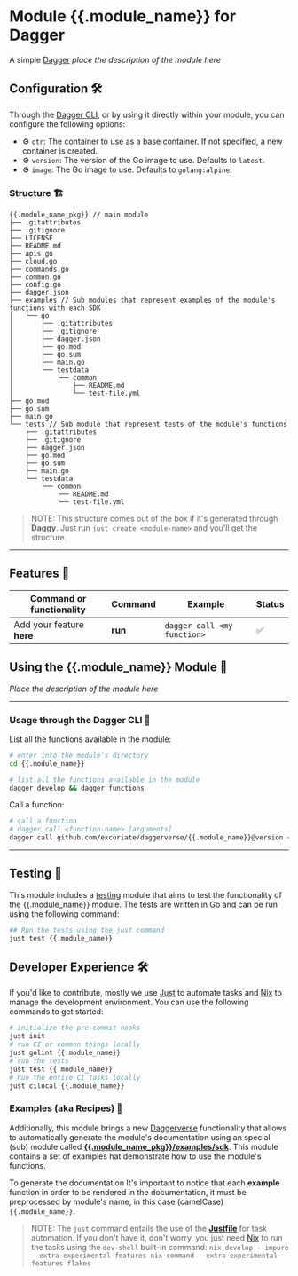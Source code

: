 # Module {{.module_name}} for Dagger

A simple [Dagger](https://dagger.io) _place the description of the module here_

## Configuration 🛠️

Through the [Dagger CLI](https://docs.dagger.io/cli/465058/install), or by using it directly within your module, you can configure the following options:

- ⚙️ `ctr`: The container to use as a base container. If not specified, a new container is created.
- ⚙️ `version`: The version of the Go image to use. Defaults to `latest`.
- ⚙️ `image`: The Go image to use. Defaults to `golang:alpine`.

### Structure 🏗️

```text
{{.module_name_pkg}} // main module
├── .gitattributes
├── .gitignore
├── LICENSE
├── README.md
├── apis.go
├── cloud.go
├── commands.go
├── common.go
├── config.go
├── dagger.json
├── examples // Sub modules that represent examples of the module's functions with each SDK
│   └── go
│       ├── .gitattributes
│       ├── .gitignore
│       ├── dagger.json
│       ├── go.mod
│       ├── go.sum
│       ├── main.go
│       └── testdata
│           └── common
│               ├── README.md
│               └── test-file.yml
├── go.mod
├── go.sum
├── main.go
└── tests // Sub module that represent tests of the module's functions
    ├── .gitattributes
    ├── .gitignore
    ├── dagger.json
    ├── go.mod
    ├── go.sum
    ├── main.go
    └── testdata
        └── common
            ├── README.md
            └── test-file.yml

```

> NOTE: This structure comes out of the box if it's generated through **Daggy**. Just run `just create <module-name>` and you'll get the structure.

---

## Features 🎨

| Command or functionality  | Command | Example                     | Status |
| ------------------------- | ------- | --------------------------- | ------ |
| Add your feature **here** | **run** | `dagger call <my function>` | ✅     |

## Using the {{.module_name}} Module 🚀

_Place the description of the module here_

---

### Usage through the Dagger CLI 🚀

List all the functions available in the module:

```bash
# enter into the module's directory
cd {{.module_name}}

# list all the functions available in the module
dagger develop && dagger functions
```

Call a function:

```bash
# call a function
# dagger call <function-name> [arguments]
dagger call github.com/excoriate/daggerverse/{{.module_name}}@version <function-name> [arguments]
```

---

## Testing 🧪

This module includes a [testing]({{.module_name_pkg}}/tests) module that aims to test the functionality of the {{.module_name}} module. The tests are written in Go and can be run using the following command:

```bash
## Run the tests using the just command
just test {{.module_name}}
```

## Developer Experience 🛠️

If you'd like to contribute, mostly we use [Just](https://just.systems) to automate tasks and [Nix](https://nixos.org) to manage the development environment. You can use the following commands to get started:

```bash
# initialize the pre-commit hooks
just init
# run CI or common things locally
just golint {{.module_name}}
# run the tests
just test {{.module_name}}
# Run the entire CI tasks locally
just cilocal {{.module_name}}
```

### Examples (aka Recipes) 🍲

Additionally, this module brings a new [Daggerverse](https://daggerverse.dev/) functionality that allows to automatically generate the module's documentation using an special (sub) module called [**{{.module_name_pkg}}/examples/sdk**]({{.module_name_pkg}}/examples). This module contains a set of examples hat demonstrate how to use the module's functions.

To generate the documentation
It's important to notice that each **example** function in order to be rendered in the documentation, it must be preprocessed by module's name, in this case (camelCase) `{{.module_name}}`.

> NOTE: The `just` command entails the use of the [**Justfile**](https://just.systems) for task automation. If you don't have it, don't worry, you just need [Nix](https://nixos.org) to run the tasks using the `dev-shell` built-in command: `nix develop --impure --extra-experimental-features nix-command --extra-experimental-features flakes`
